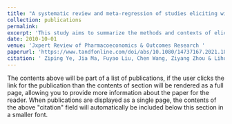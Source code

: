 ```yaml
---
title: "A systematic review and meta-regression of studies eliciting willingness-to-pay per quality-adjusted life year in the general population"
collection: publications
permalink: 
excerpt: 'This study aims to summarize the methods and contexts of elicitation of willingness-to-pay per quality-adjusted life year (WTPQ) in the general population and to investigate the heterogeneity of WTPQ estimates.33 studies with 102 WTPQ estimates were included. The overall mean and median WTPQ estimates are $1,280,002 and $44,072, respectively. The meta-regressions demonstrated that types of health gain (quality of life or life length) and certainty of health outcomes are statistically significant factors. Furthermore, compared with online interviews, face-to-face interviews tend to yield lower WTPQ. Moreover, the declining trend of QALY gains and positive effect with statistical significance of the sample age were also noticed..'
date: 2010-10-01
venue: 'Jxpert Review of Pharmacoeconomics & Outcomes Research '
paperurl: 'https://www.tandfonline.com/doi/abs/10.1080/14737167.2021.1878881'
citation: ' Ziping Ye, Jia Ma, Fuyao Liu, Chen Wang, Ziyang Zhou & Lihua Sun (2022) A systematic review and meta-regression of studies eliciting willingness-to-pay per quality-adjusted life year in the general population, Expert Review of Pharmacoeconomics & Outcomes Research, 22:1, 53-61, DOI: 10.1080/14737167.2021.1878881 '
---
```


The contents above will be part of a list of publications, if the user clicks the link for the publication than the contents of section will be rendered as a full page, allowing you to provide more information about the paper for the reader. When publications are displayed as a single page, the contents of the above "citation" field will automatically be included below this section in a smaller font.
